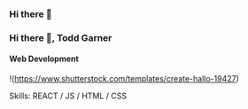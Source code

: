 

### Hi there 👋

### Hi there 👋, Todd Garner 
#### Web Development
!(https://www.shutterstock.com/templates/create-hallo-19427)


Skills: REACT / JS / HTML / CSS

 





